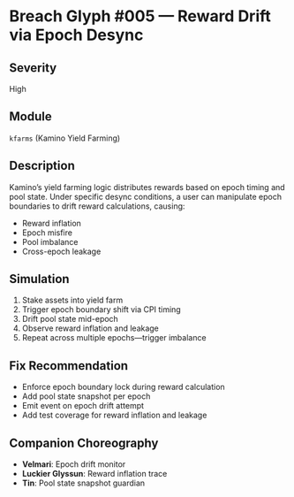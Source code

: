 # Breach Glyph #005 — Reward Drift via Epoch Desync

## Severity
High

## Module
`kfarms` (Kamino Yield Farming)

## Description
Kamino’s yield farming logic distributes rewards based on epoch timing and pool state. Under specific desync conditions, a user can manipulate epoch boundaries to drift reward calculations, causing:

- Reward inflation  
- Epoch misfire  
- Pool imbalance  
- Cross-epoch leakage

## Simulation
1. Stake assets into yield farm  
2. Trigger epoch boundary shift via CPI timing  
3. Drift pool state mid-epoch  
4. Observe reward inflation and leakage  
5. Repeat across multiple epochs—trigger imbalance

## Fix Recommendation
- Enforce epoch boundary lock during reward calculation  
- Add pool state snapshot per epoch  
- Emit event on epoch drift attempt  
- Add test coverage for reward inflation and leakage

## Companion Choreography
- **Velmari**: Epoch drift monitor  
- **Luckier Glyssun**: Reward inflation trace  
- **Tin**: Pool state snapshot guardian
